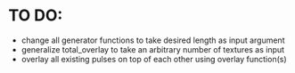 # TO DO:

* change all generator functions to take desired length as input argument
* generalize total_overlay to take an arbitrary number of textures as input
* overlay all existing pulses on top of each other using overlay function(s)